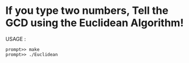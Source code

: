 # If you type two numbers, Tell the GCD using the Euclidean Algorithm!

USAGE :

	prompt>> make
	prompt>> ./Euclidean
